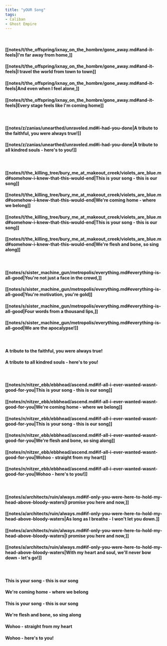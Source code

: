 ```yaml
---
title: "yOUR Song"
tags:
- Caliban
- Ghost Empire
---
```

&nbsp;
#### [[notes/t/the_offspring/ixnay_on_the_hombre/gone_away.md#and-it-feels|I'm far away from home,]]
#### [[notes/t/the_offspring/ixnay_on_the_hombre/gone_away.md#and-it-feels|I travel the world from town to town]]
#### [[notes/t/the_offspring/ixnay_on_the_hombre/gone_away.md#and-it-feels|And even when I feel alone,]]
#### [[notes/t/the_offspring/ixnay_on_the_hombre/gone_away.md#and-it-feels|Every stage feels like I'm coming home]]
&nbsp;
#### [[notes/z/zanias/unearthed/unraveled.md#i-had-you-done|A tribute to the faithful, you were always true!]]
#### [[notes/z/zanias/unearthed/unraveled.md#i-had-you-done|A tribute to all kindred souls - here's to you!]]
&nbsp;
#### [[notes/t/the_killing_tree/bury_me_at_makeout_creek/violets_are_blue.md#somehow-i-knew-that-this-would-end|This is your song - this is our song]]
#### [[notes/t/the_killing_tree/bury_me_at_makeout_creek/violets_are_blue.md#somehow-i-knew-that-this-would-end|We're coming home - where we belong]]
#### [[notes/t/the_killing_tree/bury_me_at_makeout_creek/violets_are_blue.md#somehow-i-knew-that-this-would-end|This is your song - this is our song]]
#### [[notes/t/the_killing_tree/bury_me_at_makeout_creek/violets_are_blue.md#somehow-i-knew-that-this-would-end|We're flesh and bone, so sing along]]
&nbsp;
#### [[notes/s/sister_machine_gun/metropolis/everything.md#everything-is-all-good|You're not just a face in the crowd,]]
#### [[notes/s/sister_machine_gun/metropolis/everything.md#everything-is-all-good|You're motivation, you're gold]]
#### [[notes/s/sister_machine_gun/metropolis/everything.md#everything-is-all-good|Four words from a thousand lips,]]
#### [[notes/s/sister_machine_gun/metropolis/everything.md#everything-is-all-good|We are the apocalypse!]]
&nbsp;
#### A tribute to the faithful, you were always true!
#### A tribute to all kindred souls - here's to you!
&nbsp;
#### [[notes/n/nitzer_ebb/ebbhead/ascend.md#if-all-i-ever-wanted-wasnt-good-for-you|This is your song - this is our song]]
#### [[notes/n/nitzer_ebb/ebbhead/ascend.md#if-all-i-ever-wanted-wasnt-good-for-you|We're coming home - where we belong]]
#### [[notes/n/nitzer_ebb/ebbhead/ascend.md#if-all-i-ever-wanted-wasnt-good-for-you|This is your song - this is our song]]
#### [[notes/n/nitzer_ebb/ebbhead/ascend.md#if-all-i-ever-wanted-wasnt-good-for-you|We're flesh and bone, so sing along]]
#### [[notes/n/nitzer_ebb/ebbhead/ascend.md#if-all-i-ever-wanted-wasnt-good-for-you|Wohoo - straight from my heart]]
#### [[notes/n/nitzer_ebb/ebbhead/ascend.md#if-all-i-ever-wanted-wasnt-good-for-you|Wohoo - here's to you!]]
&nbsp;
#### [[notes/a/architects/ruin/always.md#if-only-you-were-here-to-hold-my-head-above-bloody-waters|I promise you here and now,]]
#### [[notes/a/architects/ruin/always.md#if-only-you-were-here-to-hold-my-head-above-bloody-waters|As long as I breathe - I won't let you down.]]
#### [[notes/a/architects/ruin/always.md#if-only-you-were-here-to-hold-my-head-above-bloody-waters|I promise you here and now,]]
#### [[notes/a/architects/ruin/always.md#if-only-you-were-here-to-hold-my-head-above-bloody-waters|With my heart and soul, we'll never bow down - let's go!]]
&nbsp;
#### This is your song - this is our song
#### We're coming home - where we belong
#### This is your song - this is our song
#### We're flesh and bone, so sing along
#### Wohoo - straight from my heart
#### Wohoo - here's to you!
